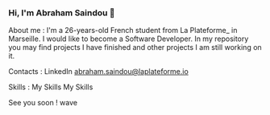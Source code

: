 ### Hi, I'm Abraham Saindou 👋

About me : I'm a 26-years-old French student from La Plateforme_ in Marseille. I would like to become a Software Developer. In my repository you may find projects I have finished and other projects I am still working on it.

Contacts : 
LinkedIn 
abraham.saindou@laplateforme.io

Skills : My Skills My Skills

See you soon ! wave

<!--
**abraham-saindou/abraham-saindou** is a ✨ _special_ ✨ repository because its `README.md` (this file) appears on your GitHub profile.

Here are some ideas to get you started:

- 🔭 I’m currently working on ...
- 🌱 I’m currently learning ...
- 👯 I’m looking to collaborate on ...
- 🤔 I’m looking for help with ...
- 💬 Ask me about ...
- 📫 How to reach me: ...
- 😄 Pronouns: ...
- ⚡ Fun fact: ...
-->
